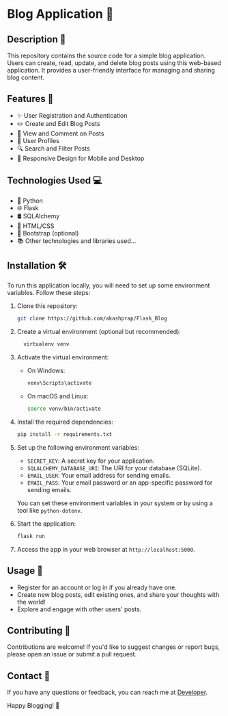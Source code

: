 
# Blog Application 📝
## Description 📖

This repository contains the source code for a simple blog application. Users can create, read, update, and delete blog posts using this web-based application. It provides a user-friendly interface for managing and sharing blog content.

## Features 🚀

- ✨ User Registration and Authentication
- ✏️ Create and Edit Blog Posts
- 💬 View and Comment on Posts
- 👤 User Profiles
- 🔍 Search and Filter Posts
- 📱 Responsive Design for Mobile and Desktop

## Technologies Used 💻

- 🐍 Python
- 🌐 Flask
- 🛢️ SQLAlchemy
- 🎨 HTML/CSS
- 📱 Bootstrap (optional)
- 📚 Other technologies and libraries used...

## Installation 🛠️

To run this application locally, you will need to set up some environment variables. Follow these steps:

1. Clone this repository:

   ```bash
   git clone https://github.com/akashprap/Flask_Blog
   ```

2. Create a virtual environment (optional but recommended):

   ```bash
     virtualenv venv
   ```

3. Activate the virtual environment:

   - On Windows:

     ```bash
     venv\Scripts\activate
     ```

   - On macOS and Linux:

     ```bash
     source venv/bin/activate
     ```

4. Install the required dependencies:

   ```bash
   pip install -r requirements.txt
   ```

5. Set up the following environment variables:

   - `SECRET_KEY`: A secret key for your application.
   - `SQLALCHEMY_DATABASE_URI`: The URI for your database (SQLite).
   - `EMAIL_USER`: Your email address for sending emails.
   - `EMAIL_PASS`: Your email password or an app-specific password for sending emails.

   You can set these environment variables in your system or by using a tool like `python-dotenv`.

6. Start the application:

   ```bash
   flask run
   ```

7. Access the app in your web browser at `http://localhost:5000`.

## Usage 📝

- Register for an account or log in if you already have one.
- Create new blog posts, edit existing ones, and share your thoughts with the world!
- Explore and engage with other users' posts.

## Contributing 🤝

Contributions are welcome! If you'd like to suggest changes or report bugs, please open an issue or submit a pull request.


## Contact 📧

If you have any questions or feedback, you can reach me at [Developer](mailto:akashprap2002@gmail.com).

Happy Blogging! 🚀